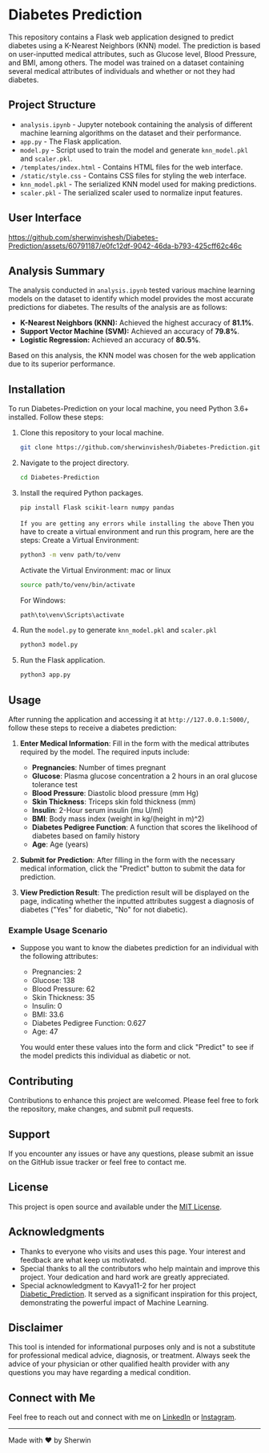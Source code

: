 # Diabetes Prediction

This repository contains a Flask web application designed to predict diabetes using a K-Nearest Neighbors (KNN) model. The prediction is based on user-inputted medical attributes, such as Glucose level, Blood Pressure, and BMI, among others. The model was trained on a dataset containing several medical attributes of individuals and whether or not they had diabetes. 

## Project Structure

- `analysis.ipynb` - Jupyter notebook containing the analysis of different machine learning algorithms on the dataset and their performance.
- `app.py` - The Flask application.
- `model.py` - Script used to train the model and generate `knn_model.pkl` and `scaler.pkl`.
- `/templates/index.html` - Contains HTML files for the web interface.
- `/static/style.css` - Contains CSS files for styling the web interface. 
- `knn_model.pkl` - The serialized KNN model used for making predictions.
- `scaler.pkl` - The serialized scaler used to normalize input features.

## User Interface

https://github.com/sherwinvishesh/Diabetes-Prediction/assets/60791187/e0fc12df-9042-46da-b793-425cff62c46c




## Analysis Summary

The analysis conducted in `analysis.ipynb` tested various machine learning models on the dataset to identify which model provides the most accurate predictions for diabetes. The results of the analysis are as follows:

- **K-Nearest Neighbors (KNN):** Achieved the highest accuracy of **81.1%**.
- **Support Vector Machine (SVM):** Achieved an accuracy of **79.8%**.
- **Logistic Regression:** Achieved an accuracy of **80.5%**.

Based on this analysis, the KNN model was chosen for the web application due to its superior performance.





## Installation

To run Diabetes-Prediction on your local machine, you need Python 3.6+ installed. Follow these steps:

1. Clone this repository to your local machine.
    ```bash
    git clone https://github.com/sherwinvishesh/Diabetes-Prediction.git
    ```
2. Navigate to the project directory.
    ```bash
    cd Diabetes-Prediction
    ```
3. Install the required Python packages.
    ```bash
    pip install Flask scikit-learn numpy pandas
    ```
    `If you are getting any errors while installing the above`
    Then you have to create a virtual environment and run this program, here are the steps:
    Create a Virtual Environment:
    ```bash
    python3 -m venv path/to/venv
    ```
    Activate the Virtual Environment:
    mac or linux 
    ```bash
    source path/to/venv/bin/activate
    ```

    For Windows:
    ```bash
    path\to\venv\Scripts\activate
    ```
4. Run the `model.py` to generate `knn_model.pkl` and `scaler.pkl`
    ```bash
    python3 model.py
    ```


5. Run the Flask application.
    ```bash
    python3 app.py
    ```





## Usage

After running the application and accessing it at `http://127.0.0.1:5000/`, follow these steps to receive a diabetes prediction:

1. **Enter Medical Information**: Fill in the form with the medical attributes required by the model. The required inputs include:

   - **Pregnancies**: Number of times pregnant
   - **Glucose**: Plasma glucose concentration a 2 hours in an oral glucose tolerance test
   - **Blood Pressure**: Diastolic blood pressure (mm Hg)
   - **Skin Thickness**: Triceps skin fold thickness (mm)
   - **Insulin**: 2-Hour serum insulin (mu U/ml)
   - **BMI**: Body mass index (weight in kg/(height in m)^2)
   - **Diabetes Pedigree Function**: A function that scores the likelihood of diabetes based on family history
   - **Age**: Age (years)

2. **Submit for Prediction**: After filling in the form with the necessary medical information, click the "Predict" button to submit the data for prediction.

3. **View Prediction Result**: The prediction result will be displayed on the page, indicating whether the inputted attributes suggest a diagnosis of diabetes ("Yes" for diabetic, "No" for not diabetic).

### Example Usage Scenario

- Suppose you want to know the diabetes prediction for an individual with the following attributes:
  - Pregnancies: 2
  - Glucose: 138
  - Blood Pressure: 62
  - Skin Thickness: 35
  - Insulin: 0
  - BMI: 33.6
  - Diabetes Pedigree Function: 0.627
  - Age: 47
  
  You would enter these values into the form and click "Predict" to see if the model predicts this individual as diabetic or not.



## Contributing

Contributions to enhance this project are welcomed. Please feel free to fork the repository, make changes, and submit pull requests.

## Support

If you encounter any issues or have any questions, please submit an issue on the GitHub issue tracker or feel free to contact me.


## License

This project is open source and available under the [MIT License](LICENSE).

## Acknowledgments


- Thanks to everyone who visits and uses this page. Your interest and feedback are what keep us motivated.
- Special thanks to all the contributors who help maintain and improve this project. Your dedication and hard work are greatly appreciated.
- Special acknowledgment to Kavya11-2 for her project [Diabetic_Prediction](https://github.com/Kavya11-2/Diabetic_Prediction_Internship). It served as a significant inspiration for this project, demonstrating the powerful impact of Machine Learning.

## Disclaimer

This tool is intended for informational purposes only and is not a substitute for professional medical advice, diagnosis, or treatment. Always seek the advice of your physician or other qualified health provider with any questions you may have regarding a medical condition.

## Connect with Me

Feel free to reach out and connect with me on [LinkedIn](https://www.linkedin.com/in/sherwinvishesh) or [Instagram](https://www.instagram.com/sherwinvishesh/).

---

Made with ❤️ by Sherwin



